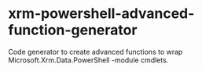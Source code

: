 # xrm-powershell-advanced-function-generator
Code generator to create advanced functions to wrap Microsoft.Xrm.Data.PowerShell -module cmdlets.
